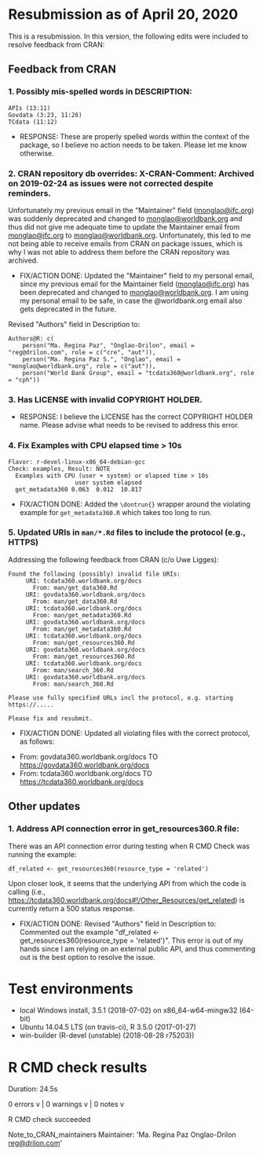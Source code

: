 # Resubmission as of April 20, 2020
This is a resubmission. In this version, the following edits were included to resolve feedback from CRAN:

## Feedback from CRAN

### 1. Possibly mis-spelled words in DESCRIPTION:
```
APIs (13:11)
Govdata (3:23, 11:26)
TCdata (11:12)
```

* RESPONSE: These are properly spelled words within the context of the package, so I believe no action needs to be taken. Please let me know otherwise.

### 2. CRAN repository db overrides: X-CRAN-Comment: Archived on 2019-02-24 as issues were not corrected despite reminders.
Unfortunately my previous email in the "Maintainer" field (monglao@ifc.org) was suddenly deprecated and changed to monglao@worldbank.org and thus did not give me adequate time to update the Maintainer email from monglao@ifc.org to monglao@worldbank.org. Unfortunately, this led to me not being able to receive emails from CRAN on package issues, which is why I was not able to address them before the CRAN repository was archived.

* FIX/ACTION DONE: Updated the "Maintainer" field to my personal email, since my previous email for the Maintainer field (monglao@ifc.org) has been deprecated and changed to monglao@worldbank.org. I am using my personal email to be safe, in case the @worldbank.org email also gets deprecated in the future.

Revised "Authors" field in Description to:

```{r}
Authors@R: c(
    person("Ma. Regina Paz", "Onglao-Drilon", email = "reg@drilon.com", role = c("cre", "aut")),
    person("Ma. Regina Paz S.", "Onglao", email = "monglao@worldbank.org", role = c("aut")),
    person("World Bank Group", email = "tcdata360@worldbank.org", role = "cph"))
```
### 3. Has LICENSE with invalid COPYRIGHT HOLDER.

* RESPONSE: I believe the LICENSE has the correct COPYRIGHT HOLDER name. Please advise what needs to be revised to address this error.

### 4. Fix Examples with CPU elapsed time > 10s
```
Flavor: r-devel-linux-x86_64-debian-gcc
Check: examples, Result: NOTE
  Examples with CPU (user + system) or elapsed time > 10s
                   user system elapsed
  get_metadata360 0.063  0.012  10.817
```

* FIX/ACTION DONE: Added the `\dontrun{}` wrapper around the violating example for `get_metadata360.R` which takes too long to run.

### 5. Updated URIs in `man/*.Rd` files to include the protocol (e.g., HTTPS)
Addressing the following feedback from CRAN (c/o Uwe Ligges):

```
Found the following (possibly) invalid file URIs:
     URI: tcdata360.worldbank.org/docs
       From: man/get_data360.Rd
     URI: govdata360.worldbank.org/docs
       From: man/get_data360.Rd
     URI: tcdata360.worldbank.org/docs
       From: man/get_metadata360.Rd
     URI: govdata360.worldbank.org/docs
       From: man/get_metadata360.Rd
     URI: tcdata360.worldbank.org/docs
       From: man/get_resources360.Rd
     URI: govdata360.worldbank.org/docs
       From: man/get_resources360.Rd
     URI: tcdata360.worldbank.org/docs
       From: man/search_360.Rd
     URI: govdata360.worldbank.org/docs
       From: man/search_360.Rd

Please use fully specified URLs incl the protocol, e.g. starting
https://.....

Please fix and resubmit.
```

* FIX/ACTION DONE: Updated all violating files with the correct protocol, as follows:

- From: govdata360.worldbank.org/docs TO https://govdata360.worldbank.org/docs
- From: tcdata360.worldbank.org/docs TO https://tcdata360.worldbank.org/docs

## Other updates

### 1. Address API connection error in get_resources360.R file:
There was an API connection error during testing when R CMD Check was running the example:

```{r}
df_related <- get_resources360(resource_type = 'related')
```

Upon closer look, it seems that the underlying API from which the code is calling (i.e., https://tcdata360.worldbank.org/docs#!/Other_Resources/get_related) is currently return a 500 status response. 

* FIX/ACTION DONE: Revised "Authors" field in Description to:
Commented out the example "df_related <- get_resources360(resource_type = 'related')". This error is out of my hands since I am relying on an external public API, and thus commenting out is the best option to resolve the issue.

# Test environments
* local Windows install, 3.5.1 (2018-07-02) on x86_64-w64-mingw32 (64-bit)
* Ubuntu 14.04.5 LTS (on travis-ci), R 3.5.0 (2017-01-27)
* win-builder (R-devel (unstable) (2018-08-28 r75203))

# R CMD check results
Duration: 24.5s

0 errors v | 0 warnings v | 0 notes v

R CMD check succeeded

Note_to_CRAN_maintainers
Maintainer: 'Ma. Regina Paz Onglao-Drilon <reg@drilon.com>'
